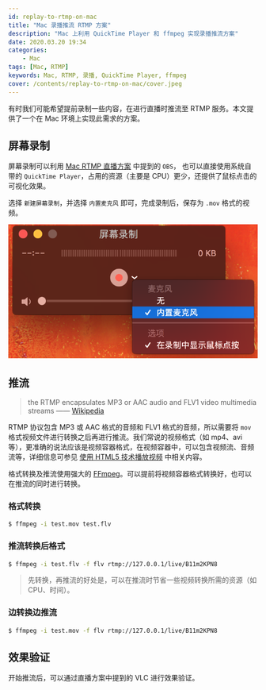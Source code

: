 ```yaml
---
id: replay-to-rtmp-on-mac
title: "Mac 录播推流 RTMP 方案"
description: "Mac 上利用 QuickTime Player 和 ffmpeg 实现录播推流方案"
date: 2020.03.20 19:34
categories:
    - Mac
tags: [Mac, RTMP]
keywords: Mac, RTMP, 录播, QuickTime Player, ffmpeg
cover: /contents/replay-to-rtmp-on-mac/cover.jpeg
---
```


有时我们可能希望提前录制一些内容，在进行直播时推流至 RTMP 服务。本文提供了一个在 Mac 环境上实现此需求的方案。

## 屏幕录制

屏幕录制可以利用 [Mac RTMP 直播方案](https://alphahinex.github.io/2020/02/20/live-show-on-mac/) 中提到的 `OBS`，
也可以直接使用系统自带的 `QuickTime Player`，占用的资源（主要是 CPU）更少，还提供了鼠标点击的可视化效果。

选择 `新建屏幕录制`，并选择 `内置麦克风` 即可，完成录制后，保存为 `.mov` 格式的视频。

![recording](/contents/replay-to-rtmp-on-mac/recording.png)

## 推流

> the RTMP encapsulates MP3 or AAC audio and FLV1 video multimedia streams —— [Wikipedia](https://en.wikipedia.org/wiki/Real-Time_Messaging_Protocol)

RTMP 协议包含 MP3 或 AAC 格式的音频和 FLV1 格式的音频，所以需要将 `mov` 格式视频文件进行转换之后再进行推流。我们常说的视频格式（如 mp4、avi 等），更准确的说法应该是视频容器格式，在视频容器中，可以包含视频流、音频流等，详细信息可参见 [使用 HTML5 技术播放视频](https://alphahinex.github.io/2015/12/11/play-video-with-html5/) 中相关内容。

格式转换及推流使用强大的 [FFmpeg](http://ffmpeg.org/)。可以提前将视频容器格式转换好，也可以在推流的同时进行转换。

### 格式转换

```bash
$ ffmpeg -i test.mov test.flv
```

### 推流转换后格式

```bash
$ ffmpeg -i test.flv -f flv rtmp://127.0.0.1/live/B11m2KPN8
```

> 先转换，再推流的好处是，可以在推流时节省一些视频转换所需的资源（如 CPU、时间）。

### 边转换边推流

```bash
$ ffmpeg -i test.mov -f flv rtmp://127.0.0.1/live/B11m2KPN8
```

## 效果验证

开始推流后，可以通过直播方案中提到的 VLC 进行效果验证。
